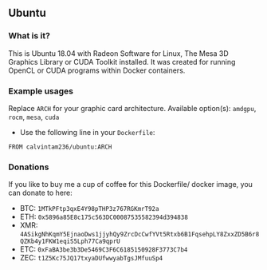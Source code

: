 ## Ubuntu

### What is it?

This is Ubuntu 18.04 with Radeon Software for Linux, The Mesa 3D Graphics Library or CUDA Toolkit installed. It was created for running OpenCL or CUDA programs within Docker containers.

### Example usages

Replace `ARCH` for your graphic card architecture. Available option(s): `amdgpu`, `rocm`, `mesa`, `cuda`

- Use the following line in your `Dockerfile`:

```console
FROM calvintam236/ubuntu:ARCH
```

### Donations

If you like to buy me a cup of coffee for this Dockerfile/ docker image, you can donate to here:

- BTC: `1MTkPFtp3qxE4Y98pTHP3z767RGKmrT92a`
- ETH: `0x5896a85E8c175c563DC00087535582394d394838`
- XMR: `4ASikgNhKqmY5EjnaoDws1jjyhQy9ZrcDcCwfYVt5Rtxb6B1FqsehpLY8ZxxZD5B6r8QZKb4y1FKW1eqiS5Lph77Ca9qprU`
- ETC: `0xFaBA3be3b3De5469C3F6C6185150928F3773C7b4`
- ZEC: `t1Z5Kc75JQ17txyaDUfwwyabTgsJMfuuSp4`
